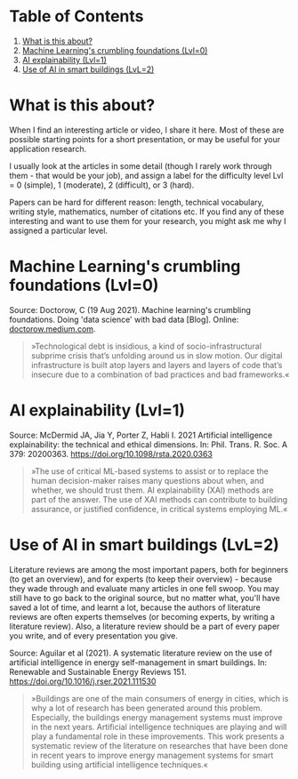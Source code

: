 
# Table of Contents

1.  [What is this about?](#orgf577ddb)
2.  [Machine Learning's crumbling foundations (Lvl=0)](#org1e4ad51)
3.  [AI explainability (Lvl=1)](#org00664f4)
4.  [Use of AI in smart buildings (LvL=2)](#org5025f23)


<a id="orgf577ddb"></a>

# What is this about?

When I find an interesting article or video, I share it here. Most
of these are possible starting points for a short presentation, or
may be useful for your application research.

I usually look at the articles in some detail (though I rarely work
through them - that would be your job), and assign a label for the
difficulty level Lvl = 0 (simple), 1 (moderate), 2 (difficult), or 3
(hard).

Papers can be hard for different reason: length, technical
vocabulary, writing style, mathematics, number of citations etc. If
you find any of these interesting and want to use them for your
research, you might ask me why I assigned a particular level.


<a id="org1e4ad51"></a>

# Machine Learning's crumbling foundations (Lvl=0)

Source: Doctorow, C (19 Aug 2021). Machine learning's crumbling
foundations. Doing 'data science' with bad data [Blog]. Online:
[doctorow.medium.com](https://doctorow.medium.com/machine-learnings-crumbling-foundations-bd11efa22b0).

> »Technological debt is insidious, a kind of socio-infrastructural
> subprime crisis that’s unfolding around us in slow motion. Our digital
> infrastructure is built atop layers and layers and layers of code
> that’s insecure due to a combination of bad practices and bad
> frameworks.«


<a id="org00664f4"></a>

# AI explainability (Lvl=1)

Source: McDermid JA, Jia Y, Porter Z, Habli I. 2021 Artificial
intelligence explainability: the technical and ethical
dimensions. In: Phil. Trans. R. Soc. A 379: 20200363.
<https://doi.org/10.1098/rsta.2020.0363>

> »The use of critical ML-based systems to assist or to replace the human decision-maker raises many
> questions about when, and whether, we should trust them. AI explainability (XAI) methods are
> part of the answer. The use of XAI methods can contribute to building assurance, or justified
> confidence, in critical systems employing ML.«


<a id="org5025f23"></a>

# Use of AI in smart buildings (LvL=2)

Literature reviews are among the most important papers, both for
beginners (to get an overview), and for experts (to keep their
overview) - because they wade through and evaluate many articles in
one fell swoop. You may still have to go back to the original
source, but no matter what, you'll have saved a lot of time, and
learnt a lot, because the authors of literature reviews are often
experts themselves (or becoming experts, by writing a literature
review). Also, a literature review should be a part of every paper
you write, and of every presentation you give.

Source: Aguilar et al (2021). A systematic literature review on the
use of artificial intelligence in energy self-management in smart
buildings. In: Renewable and Sustainable Energy
Reviews 151. <https://doi.org/10.1016/j.rser.2021.111530>

> »Buildings are one of the main consumers of energy in cities, which
> is why a lot of research has been generated around this
> problem. Especially, the buildings energy management systems must
> improve in the next years. Artificial intelligence techniques are
> playing and will play a fundamental role in these
> improvements. This work presents a systematic review of the
> literature on researches that have been done in recent years to
> improve energy management systems for smart building using
> artificial intelligence techniques.«

